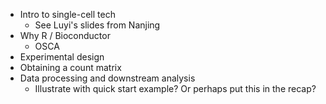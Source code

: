 - Intro to single-cell tech
  - See Luyi's slides from Nanjing
- Why R / Bioconductor
  - OSCA
- Experimental design
- Obtaining a count matrix
- Data processing and downstream analysis
  - Illustrate with quick start example? Or perhaps put this in the recap?
